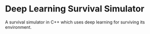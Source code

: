 # Deep Learning Survival Simulator

A survival simulator in C++ which uses deep learning for surviving its environment.
